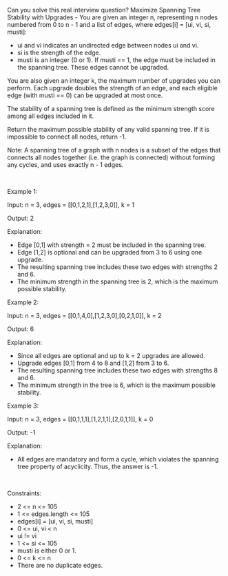 Can you solve this real interview question? Maximize Spanning Tree Stability with Upgrades - You are given an integer n, representing n nodes numbered from 0 to n - 1 and a list of edges, where edges[i] = [ui, vi, si, musti]:

 * ui and vi indicates an undirected edge between nodes ui and vi.
 * si is the strength of the edge.
 * musti is an integer (0 or 1). If musti == 1, the edge must be included in the spanning tree. These edges cannot be upgraded.

You are also given an integer k, the maximum number of upgrades you can perform. Each upgrade doubles the strength of an edge, and each eligible edge (with musti == 0) can be upgraded at most once.

The stability of a spanning tree is defined as the minimum strength score among all edges included in it.

Return the maximum possible stability of any valid spanning tree. If it is impossible to connect all nodes, return -1.

Note: A spanning tree of a graph with n nodes is a subset of the edges that connects all nodes together (i.e. the graph is connected) without forming any cycles, and uses exactly n - 1 edges.

 

Example 1:

Input: n = 3, edges = [[0,1,2,1],[1,2,3,0]], k = 1

Output: 2

Explanation:

 * Edge [0,1] with strength = 2 must be included in the spanning tree.
 * Edge [1,2] is optional and can be upgraded from 3 to 6 using one upgrade.
 * The resulting spanning tree includes these two edges with strengths 2 and 6.
 * The minimum strength in the spanning tree is 2, which is the maximum possible stability.

Example 2:

Input: n = 3, edges = [[0,1,4,0],[1,2,3,0],[0,2,1,0]], k = 2

Output: 6

Explanation:

 * Since all edges are optional and up to k = 2 upgrades are allowed.
 * Upgrade edges [0,1] from 4 to 8 and [1,2] from 3 to 6.
 * The resulting spanning tree includes these two edges with strengths 8 and 6.
 * The minimum strength in the tree is 6, which is the maximum possible stability.

Example 3:

Input: n = 3, edges = [[0,1,1,1],[1,2,1,1],[2,0,1,1]], k = 0

Output: -1

Explanation:

 * All edges are mandatory and form a cycle, which violates the spanning tree property of acyclicity. Thus, the answer is -1.

 

Constraints:

 * 2 <= n <= 105
 * 1 <= edges.length <= 105
 * edges[i] = [ui, vi, si, musti]
 * 0 <= ui, vi < n
 * ui != vi
 * 1 <= si <= 105
 * musti is either 0 or 1.
 * 0 <= k <= n
 * There are no duplicate edges.